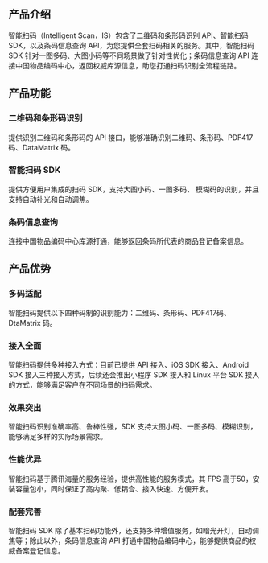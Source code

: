 ## 产品介绍
智能扫码（Intelligent Scan，IS）包含了二维码和条形码识别 API、智能扫码 SDK，以及条码信息查询 API，为您提供全套扫码相关的服务。其中，智能扫码 SDK 针对一图多码、大图小码等不同场景做了针对性优化；条码信息查询 API 连接中国物品编码中心，返回权威库源信息，助您打通扫码识别全流程链路。

## 产品功能
### 二维码和条形码识别
提供识别二维码和条形码的 API 接口，能够准确识别二维码、条形码、PDF417码、DataMatrix 码。
### 智能扫码 SDK
提供方便用户集成的扫码 SDK，支持大图小码、一图多码、 模糊码的识别，并且支持自动补光和自动调焦。
### 条码信息查询
连接中国物品编码中心库源打通，能够返回条码所代表的商品登记备案信息。

## 产品优势
### 多码适配
智能扫码提供以下四种码制的识别能力：二维码、条形码、PDF417码、DtaMatrix 码。
### 接入全面
智能扫码提供多种接入方式：目前已提供 API 接入、iOS SDK 接入、Android SDK 接入三种接入方式，后续还会推出小程序 SDK 接入和 Linux 平台 SDK 接入的方式，能够满足客户在不同场景的扫码需求。
### 效果突出
智能扫码识别准确率高、鲁棒性强，SDK 支持大图小码、一图多码、模糊识别，能够满足多样的实际场景需求。
### 性能优异
智能扫码基于腾讯海量的服务经验，提供高性能的服务模式，其 FPS 高于50，安装容量包小，同时保证了高内聚、低耦合、接入快速、方便开发。
### 配套完善
智能扫码 SDK 除了基本扫码功能外，还支持多种增值服务，如暗光开灯，自动调焦等；除此以外，条码信息查询 API 打通中国物品编码中心，能够提供商品的权威备案登记信息。


